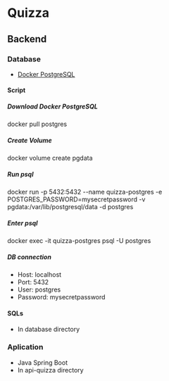 # Quizza

## Backend
### Database
- [Docker PostgreSQL](https://hub.docker.com/_/postgres)
#### Script
##### Download Docker PostgreSQL
docker pull postgres
##### Create Volume
docker volume create pgdata
##### Run psql
docker run -p 5432:5432 --name quizza-postgres -e POSTGRES_PASSWORD=mysecretpassword -v pgdata:/var/lib/postgresql/data -d postgres
##### Enter psql
docker exec -it quizza-postgres psql -U postgres
##### DB connection
- Host: localhost
- Port: 5432
- User: postgres
- Password: mysecretpassword

#### SQLs
- In database directory

### Aplication
- Java Spring Boot
- In api-quizza directory

